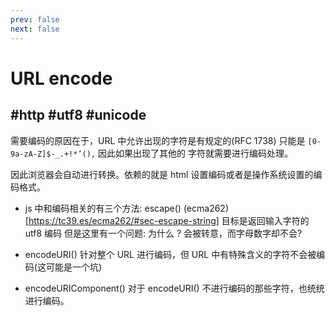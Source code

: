 ```yaml
---
prev: false
next: false
---
```


# URL encode
## #http #utf8 #unicode

需要编码的原因在于，URL 中允许出现的字符是有规定的(RFC 1738)
只能是 <code>[0-9a-zA-Z]$-_.+!*’(),</code> 因此如果出现了其他的
字符就需要进行编码处理。

因此浏览器会自动进行转换。依赖的就是 html 设置编码或者是操作系统设置的编码格式。

- js 中和编码相关的有三个方法:
escape()
(ecma262)[https://tc39.es/ecma262/#sec-escape-string]
目标是返回输入字符的 utf8 编码
但是这里有一个问题: 为什么 ? 会被转意，而字母数字却不会?

- encodeURI()
针对整个 URL 进行编码，但 URL 中有特殊含义的字符不会被编码(这可能是一个坑)

- encodeURIComponent()
对于 encodeURI() 不进行编码的那些字符，也统统进行编码。

